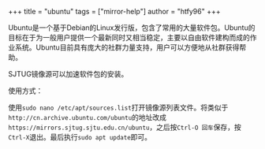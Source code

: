 +++
title = "ubuntu"
tags = ["mirror-help"]
author = "htfy96"
+++

Ubuntu是一个基于Debian的Linux发行版，包含了常用的大量软件包。Ubuntu的目标在于为一般用户提供一个最新同时又相当稳定，主要以自由软件建构而成的作业系统。Ubuntu目前具有庞大的社群力量支持，用户可以方便地从社群获得帮助。

SJTUG镜像源可以加速软件包的安装。

使用方式：

使用`sudo nano /etc/apt/sources.list`打开镜像源列表文件。将类似于`http://cn.archive.ubuntu.com/ubuntu`的地址改成`https://mirrors.sjtug.sjtu.edu.cn/ubuntu`，之后按`Ctrl-O 回车`保存，按`Ctrl-X`退出。最后执行`sudo apt update`即可。